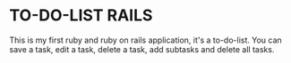 # TO-DO-LIST RAILS

This is my first ruby and ruby on rails application, it's a to-do-list. You can save a task, edit a task, delete a task, add subtasks and delete all tasks.
